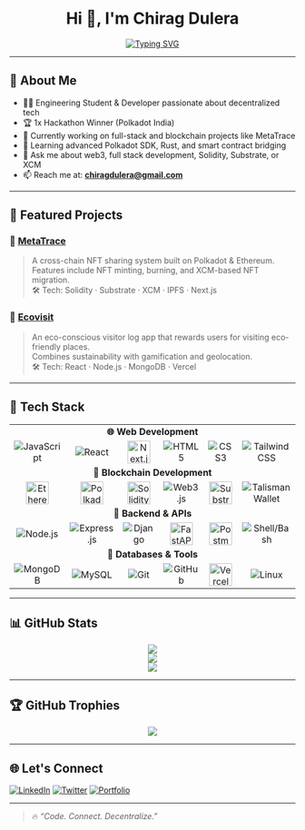 <h1 align="center">Hi 👋, I'm Chirag Dulera</h1>

<p align="center">
  <a href="https://git.io/typing-svg">
    <img src="https://readme-typing-svg.demolab.com?font=Fira+Code&weight=500&pause=1000&center=true&vCenter=true&width=1000&lines=Full+Stack+Developer+%7C+1x+Hackathon+Winner;Blockchain+Explorer+%7C+Solidity+%7C+Substrate+%7C+XCM;Building+Cross-chain+dApps+%7C+Web3%2C+Polkadot+%2C+Next.js" alt="Typing SVG" />
  </a>
</p>

---

## 🧠 About Me

- 👨‍💻 Engineering Student & Developer passionate about decentralized tech
- 🏆 1x Hackathon Winner (Polkadot India)
- 🔭 Currently working on full-stack and blockchain projects like MetaTrace
- 🌱 Learning advanced Polkadot SDK, Rust, and smart contract bridging
- 💬 Ask me about web3, full stack development, Solidity, Substrate, or XCM
- 📫 Reach me at: **chiragdulera@gmail.com**

---

## 🚀 Featured Projects

### 🔗 [MetaTrace](https://github.com/Chirag1522/MetaTrace)
> A cross-chain NFT sharing system built on Polkadot & Ethereum.  
> Features include NFT minting, burning, and XCM-based NFT migration.  
> 🛠 Tech: Solidity · Substrate · XCM · IPFS · Next.js

### 🌱 [Ecovisit](https://github.com/Chirag1522/ecovisit)
> An eco-conscious visitor log app that rewards users for visiting eco-friendly places.  
> Combines sustainability with gamification and geolocation.  
> 🛠 Tech: React · Node.js · MongoDB · Vercel

---

## 💼 Tech Stack

<table>
  <tr>
    <td colspan="6" align="center"><strong>🌐 Web Development</strong></td>
  </tr>
  <tr align="center">
    <td><img src="https://img.icons8.com/color/48/javascript.png" title="JavaScript"/></td>
    <td><img src="https://img.icons8.com/plasticine/48/react.png" title="React"/></td>
    <td><img src="https://cdn.worldvectorlogo.com/logos/nextjs-2.svg" width="40" title="Next.js"/></td>
    <td><img src="https://img.icons8.com/color/48/html-5.png" title="HTML5"/></td>
    <td><img src="https://img.icons8.com/color/48/css3.png" title="CSS3"/></td>
    <td><img src="https://img.icons8.com/color/48/tailwind_css.png" title="Tailwind CSS"/></td>
  </tr>

  <tr>
    <td colspan="6" align="center"><strong>💠 Blockchain Development</strong></td>
  </tr>
  <tr align="center">
    <td><img src="https://cryptologos.cc/logos/ethereum-eth-logo.png?v=026" width="40" title="Ethereum"/></td>
    <td><img src="https://cryptologos.cc/logos/polkadot-new-dot-logo.png?v=026" width="40" title="Polkadot"/></td>
    <td><img src="https://upload.wikimedia.org/wikipedia/commons/9/98/Solidity_logo.svg" width="40" title="Solidity"/></td>
    <td><img src="https://avatars.githubusercontent.com/u/17237088?s=48&v=4" title="Web3.js"/></td>
    <td><img src="https://raw.githubusercontent.com/paritytech/substrate/master/docs/images/substrate-logo.png" width="40" title="Substrate"/></td>
    <td><img src="https://avatars.githubusercontent.com/u/95767170?s=48&v=4" title="Talisman Wallet"/></td>
  </tr>

  <tr>
    <td colspan="6" align="center"><strong>🧩 Backend & APIs</strong></td>
  </tr>
  <tr align="center">
    <td><img src="https://img.icons8.com/color/48/nodejs.png" title="Node.js"/></td>
    <td><img src="https://img.icons8.com/ios-filled/50/express-js.png" title="Express.js"/></td>
    <td><img src="https://img.icons8.com/color/48/django.png" title="Django"/></td>
    <td><img src="https://raw.githubusercontent.com/microsoft/fastapi/master/docs/img/icon-white.svg" width="40" title="FastAPI"/></td>
    <td><img src="https://www.vectorlogo.zone/logos/getpostman/getpostman-icon.svg" width="40" title="Postman"/></td>
    <td><img src="https://img.icons8.com/ios-filled/50/console.png" title="Shell/Bash"/></td>
  </tr>

  <tr>
    <td colspan="6" align="center"><strong>💾 Databases & Tools</strong></td>
  </tr>
  <tr align="center">
    <td><img src="https://img.icons8.com/color/48/mongodb.png" title="MongoDB"/></td>
    <td><img src="https://img.icons8.com/ios-filled/48/mysql-logo.png" title="MySQL"/></td>
    <td><img src="https://img.icons8.com/color/48/git.png" title="Git"/></td>
    <td><img src="https://img.icons8.com/ios-glyphs/48/github.png" title="GitHub"/></td>
    <td><img src="https://www.vectorlogo.zone/logos/vercel/vercel-icon.svg" width="40" title="Vercel"/></td>
    <td><img src="https://img.icons8.com/ios-filled/50/linux.png" title="Linux"/></td>
  </tr>
</table>

---

## 📊 GitHub Stats

<p align="center">
  <img src="https://github-readme-stats.vercel.app/api?username=Chirag1522&show_icons=true&theme=tokyonight" />
  <br/>
  <img src="https://github-readme-streak-stats.herokuapp.com/?user=Chirag1522&theme=tokyonight" />
  <br/>
  <img src="https://github-readme-stats.vercel.app/api/top-langs/?username=Chirag1522&layout=compact&theme=tokyonight" />
</p>

---

## 🏆 GitHub Trophies

<p align="center">
  <img src="https://github-profile-trophy.vercel.app/?username=Chirag1522&theme=onedark" />
</p>

---

## 🌐 Let's Connect

[![LinkedIn](https://img.shields.io/badge/LinkedIn-Connect-blue?style=flat-square&logo=linkedin)](https://linkedin.com/in/your-linkedin)
[![Twitter](https://img.shields.io/badge/Twitter-Follow-1DA1F2?style=flat-square&logo=twitter)](https://twitter.com/your-twitter)
[![Portfolio](https://img.shields.io/badge/Portfolio-Visit-blueviolet?style=flat-square)](https://your-portfolio-link.com)

---

> 🔥 *“Code. Connect. Decentralize.”*
